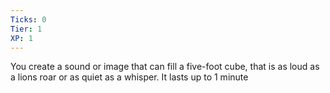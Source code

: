 ```yaml
---
Ticks: 0
Tier: 1
XP: 1
---
```


You create a sound or image that can fill a five-foot cube, that is as loud as a lions roar or as quiet as a whisper. It lasts up to 1 minute